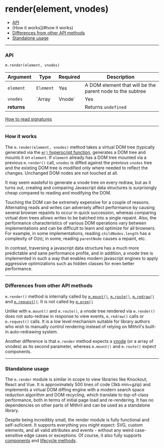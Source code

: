 # render(element, vnodes)

- [API](#api)
- [How it works](#how it works)
- [Differences from other API methods](#differences-from-other-api-methods)
- [Standalone usage](#standalone-usage)

---

### API

`m.render(element, vnodes)`

Argument    | Type                 | Required | Description
----------- | -------------------- | -------- | ---
`element`   | `Element`            | Yes      | A DOM element that will be the parent node to the subtree
`vnodes`    | `Array<Vnode>|Vnode` | Yes      | The [vnodes](vnodes.md) to be rendered
**returns** |                      |          | Returns `undefined`

[How to read signatures](signatures.md)

---

### How it works

The `m.render(element, vnodes)` method takes a virtual DOM tree (typically generated via the [`m()` hyperscript function](hyperscript.md), generates a DOM tree and mounts it on `element`. If `element` already has a DOM tree mounted via a previous `m.render()` call, `vnodes` is diffed against the previous `vnodes` tree and the existing DOM tree is modified only where needed to reflect the changes. Unchanged DOM nodes are not touched at all.

It may seem wasteful to generate a vnode tree on every redraw, but as it turns out, creating and comparing Javascript data structures is surprisingly cheap compared to reading and modifying the DOM.

Touching the DOM can be extremely expensive for a couple of reasons. Alternating reads and writes can adversely affect performance by causing several browser repaints to occur in quick succession, whereas comparing virtual dom trees allows writes to be batched into a single repaint. Also, the performance characteristics of various DOM operations vary between implementations and can be difficult to learn and optimize for all browsers. For example, in some implementations, reading `childNodes.length` has a complexity of O(n); in some, reading `parentNode` causes a repaint, etc.

In contrast, traversing a javascript data structure has a much more predictable and sane performance profile, and in addition, a vnode tree is implemented in such a way that enables modern javascript engines to apply aggressive optimizations such as hidden classes for even better performance.

---

### Differences from other API methods

`m.render()` method is internally called by [`m.mount()`](mount.md), [`m.route()`](route.md), [`m.redraw()`](redraw.md) and [`m.request()`](request.md). It is not called by [`m.prop()`](prop.md)

Unlike with `m.mount()` and `m.route()`, a vnode tree rendered via `m.render()` does not auto-redraw in response to view events, `m.redraw()` calls or `m.request()` calls. It is a low level mechanism suitable for library authors who wish to manually control rendering instead of relying on Mithril's built-in auto-redrawing system.

Another difference is that `m.render` method expects a [vnode](vnodes.md) (or a array of vnodes) as its second parameter, whereas `m.mount()` and `m.route()` expect components.

---

### Standalone usage

The `m.render` module is similar in scope to view libraries like Knockout, React and Vue. It is approximately 500 lines of code (3kb min+gzip) and implements a virtual DOM diffing engine with a modern search space reduction algorithm and DOM recycling, which translate to top-of-class performance, both in terms of initial page load and re-rendering. It has no dependencies on other parts of Mithril and can be used as a standalone library.

Despite being incredibly small, the render module is fully functional and self-suficient. It supports everything you might expect: SVG, custom elements, and all valid attributes and events - without any weird case-sensitive edge cases or exceptions. Of course, it also fully supports [components](components.md) and [lifecycle methods](lifecycle-methods.md).
